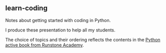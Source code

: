 ## learn-coding

Notes about getting started with coding in Python.

I produce these presentation to help all my students.

The choice of topics and their ordering reflects the contents in the [Python active book from Runstone Academy](https://runestone.academy/runestone/default/user/login).
